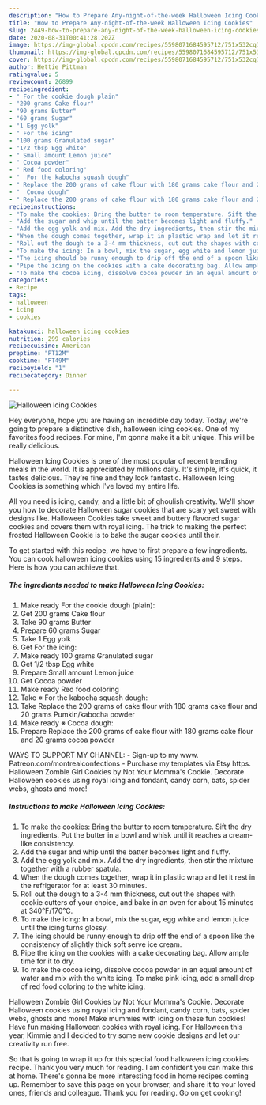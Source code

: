 ```yaml
---
description: "How to Prepare Any-night-of-the-week Halloween Icing Cookies"
title: "How to Prepare Any-night-of-the-week Halloween Icing Cookies"
slug: 2449-how-to-prepare-any-night-of-the-week-halloween-icing-cookies
date: 2020-08-31T00:41:28.202Z
image: https://img-global.cpcdn.com/recipes/5598071684595712/751x532cq70/halloween-icing-cookies-recipe-main-photo.jpg
thumbnail: https://img-global.cpcdn.com/recipes/5598071684595712/751x532cq70/halloween-icing-cookies-recipe-main-photo.jpg
cover: https://img-global.cpcdn.com/recipes/5598071684595712/751x532cq70/halloween-icing-cookies-recipe-main-photo.jpg
author: Hettie Pittman
ratingvalue: 5
reviewcount: 26899
recipeingredient:
- " For the cookie dough plain"
- "200 grams Cake flour"
- "90 grams Butter"
- "60 grams Sugar"
- "1 Egg yolk"
- " For the icing"
- "100 grams Granulated sugar"
- "1/2 tbsp Egg white"
- " Small amount Lemon juice"
- " Cocoa powder"
- " Red food coloring"
- "  For the kabocha squash dough"
- " Replace the 200 grams of cake flour with 180 grams cake flour and 20 grams Pumkinkabocha powder"
- "  Cocoa dough"
- " Replace the 200 grams of cake flour with 180 grams cake flour and 20 grams cocoa powder"
recipeinstructions:
- "To make the cookies: Bring the butter to room temperature. Sift the dry ingredients. Put the butter in a bowl and whisk until it reaches a cream-like consistency."
- "Add the sugar and whip until the batter becomes light and fluffy."
- "Add the egg yolk and mix. Add the dry ingredients, then stir the mixture together with a rubber spatula."
- "When the dough comes together, wrap it in plastic wrap and let it rest in the refrigerator for at least 30 minutes."
- "Roll out the dough to a 3-4 mm thickness, cut out the shapes with cookie cutters of your choice, and bake in an oven for about 15 minutes at 340°F/170°C."
- "To make the icing: In a bowl, mix the sugar, egg white and lemon juice until the icing turns glossy."
- "The icing should be runny enough to drip off the end of a spoon like the consistency of slightly thick soft serve ice cream."
- "Pipe the icing on the cookies with a cake decorating bag. Allow ample time for it to dry."
- "To make the cocoa icing, dissolve cocoa powder in an equal amount of water and mix with the white icing. To make pink icing, add a small drop of red food coloring to the white icing."
categories:
- Recipe
tags:
- halloween
- icing
- cookies

katakunci: halloween icing cookies 
nutrition: 299 calories
recipecuisine: American
preptime: "PT12M"
cooktime: "PT49M"
recipeyield: "1"
recipecategory: Dinner

---
```



![Halloween Icing Cookies](https://img-global.cpcdn.com/recipes/5598071684595712/751x532cq70/halloween-icing-cookies-recipe-main-photo.jpg)

Hey everyone, hope you are having an incredible day today. Today, we're going to prepare a distinctive dish, halloween icing cookies. One of my favorites food recipes. For mine, I'm gonna make it a bit unique. This will be really delicious.

Halloween Icing Cookies is one of the most popular of recent trending meals in the world. It is appreciated by millions daily. It's simple, it's quick, it tastes delicious. They're fine and they look fantastic. Halloween Icing Cookies is something which I've loved my entire life.

All you need is icing, candy, and a little bit of ghoulish creativity. We&#39;ll show you how to decorate Halloween sugar cookies that are scary yet sweet with designs like. Halloween Cookies take sweet and buttery flavored sugar cookies and covers them with royal icing. The trick to making the perfect frosted Halloween Cookie is to bake the sugar cookies until their.


To get started with this recipe, we have to first prepare a few ingredients. You can cook halloween icing cookies using 15 ingredients and 9 steps. Here is how you can achieve that.

<!--inarticleads1-->

##### The ingredients needed to make Halloween Icing Cookies:

1. Make ready  For the cookie dough (plain):
1. Get 200 grams Cake flour
1. Take 90 grams Butter
1. Prepare 60 grams Sugar
1. Take 1 Egg yolk
1. Get  For the icing:
1. Make ready 100 grams Granulated sugar
1. Get 1/2 tbsp Egg white
1. Prepare  Small amount Lemon juice
1. Get  Cocoa powder
1. Make ready  Red food coloring
1. Take  ※ For the kabocha squash dough:
1. Take  Replace the 200 grams of cake flour with 180 grams cake flour and 20 grams Pumkin/kabocha powder
1. Make ready  ※ Cocoa dough:
1. Prepare  Replace the 200 grams of cake flour with 180 grams cake flour and 20 grams cocoa powder


WAYS TO SUPPORT MY CHANNEL: - Sign-up to my www. Patreon.com/montrealconfections - Purchase my templates via Etsy https. Halloween Zombie Girl Cookies by Not Your Momma&#39;s Cookie. Decorate Halloween cookies using royal icing and fondant, candy corn, bats, spider webs, ghosts and more! 

<!--inarticleads2-->

##### Instructions to make Halloween Icing Cookies:

1. To make the cookies: Bring the butter to room temperature. Sift the dry ingredients. Put the butter in a bowl and whisk until it reaches a cream-like consistency.
1. Add the sugar and whip until the batter becomes light and fluffy.
1. Add the egg yolk and mix. Add the dry ingredients, then stir the mixture together with a rubber spatula.
1. When the dough comes together, wrap it in plastic wrap and let it rest in the refrigerator for at least 30 minutes.
1. Roll out the dough to a 3-4 mm thickness, cut out the shapes with cookie cutters of your choice, and bake in an oven for about 15 minutes at 340°F/170°C.
1. To make the icing: In a bowl, mix the sugar, egg white and lemon juice until the icing turns glossy.
1. The icing should be runny enough to drip off the end of a spoon like the consistency of slightly thick soft serve ice cream.
1. Pipe the icing on the cookies with a cake decorating bag. Allow ample time for it to dry.
1. To make the cocoa icing, dissolve cocoa powder in an equal amount of water and mix with the white icing. To make pink icing, add a small drop of red food coloring to the white icing.


Halloween Zombie Girl Cookies by Not Your Momma&#39;s Cookie. Decorate Halloween cookies using royal icing and fondant, candy corn, bats, spider webs, ghosts and more! Make mummies with icing on these fun cookies! Have fun making Halloween cookies with royal icing. For Halloween this year, Kimmie and I decided to try some new cookie designs and let our creativity run free. 

So that is going to wrap it up for this special food halloween icing cookies recipe. Thank you very much for reading. I am confident you can make this at home. There's gonna be more interesting food in home recipes coming up. Remember to save this page on your browser, and share it to your loved ones, friends and colleague. Thank you for reading. Go on get cooking!
